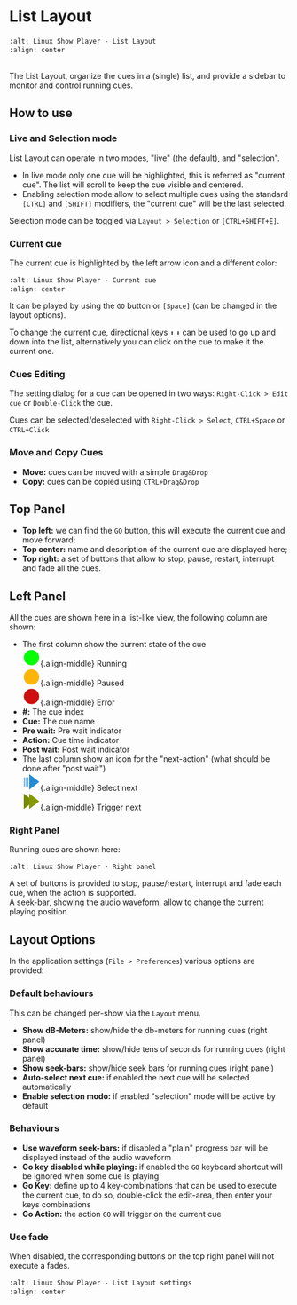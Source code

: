 # List Layout

```{image} _static/list_layout_main_view.png
:alt: Linux Show Player - List Layout
:align: center
```

<br>
The List Layout, organize the cues in a (single) list, and provide a sidebar
to monitor and control running cues.

## How to use

### Live and Selection mode

List Layout can operate in two modes, "live" (the default), and "selection".

* In live mode only one cue will be highlighted, this is referred as "current cue". 
The list will scroll to keep the cue visible and centered.<br>
* Enabling selection mode allow to select multiple cues using the standard `[CTRL]` and `[SHIFT]` modifiers, 
the "current cue" will be the last selected.

Selection mode can be toggled via `Layout > Selection` or `[CTRL+SHIFT+E]`.

### Current cue

The current cue is highlighted by the left arrow icon and a different color:

```{image} _static/list_layout_current_cue.png
:alt: Linux Show Player - Current cue
:align: center
```

It can be played by using the `GO` button or `[Space]` (can be changed in the layout options).

To change the current cue, directional keys `⬆️` `⬇️` can be used to go up and down into the list,
alternatively you can click on the cue to make it the current one.

### Cues Editing

The setting dialog for a cue can be opened in two ways: `Right-Click > Edit cue`
or `Double-Click` the cue.

Cues can be selected/deselected with `Right-Click > Select`, `CTRL+Space` or
`CTRL+Click`

### Move and Copy Cues

* **Move:** cues can be moved with a simple `Drag&Drop`
* **Copy:** cues can be copied using `CTRL+Drag&Drop`

## Top Panel

* **Top left:** we can find the `GO` button, this will execute the current cue and move forward;
* **Top center:** name and description of the current cue are displayed here;
* **Top right:** a set of buttons that allow to stop, pause, restart, interrupt and fade all the cues.

## Left Panel

All the cues are shown here in a list-like view, the following column are shown:

* The first column show the current state of the cue<br>
    ![running](_static/icons/led-running.svg){.align-middle} Running<br>
    ![paused](_static/icons/led-pause.svg){.align-middle} Paused<br>
    ![error](_static/icons/led-error.svg){.align-middle} Error<br>
* **#:** The cue index
* **Cue:** The cue name
* **Pre wait:** Pre wait indicator
* **Action:** Cue time indicator
* **Post wait:** Post wait indicator
* The last column show an icon for the "next-action" (what should be done after "post wait")<br>
    ![running](_static/icons/cue-select-next.svg){.align-middle} Select next<br>
    ![paused](_static/icons/cue-trigger-next.svg){.align-middle} Trigger next<br>

### Right Panel

Running cues are shown here:

```{image} _static/list_layout_right_panel.png
:alt: Linux Show Player - Right panel
```

A set of buttons is provided to stop, pause/restart, interrupt and fade each cue,
when the action is supported.<br>
A seek-bar, showing the audio waveform, allow to change the current playing position.

## Layout Options

In the application settings (`File > Preferences`) various options are provided:

### Default behaviours

This can be changed per-show via the `Layout` menu.

* **Show dB-Meters:** show/hide the db-meters for running cues (right panel)
* **Show accurate time:** show/hide tens of seconds for running cues (right panel)
* **Show seek-bars:** show/hide seek bars for running cues (right panel)
* **Auto-select next cue:** if enabled the next cue will be selected automatically
* **Enable selection modo:** if enabled "selection" mode will be active by default

### Behaviours

* **Use waveform seek-bars:** if disabled a "plain" progress bar will be displayed instead of the audio waveform
* **Go key disabled while playing:** if enabled the `GO` keyboard shortcut will be ignored when some cue is playing
* **Go Key:** define up to 4 key-combinations that can be used to execute the current cue,
  to do so, double-click the edit-area, then enter your keys combinations
* **Go Action:** the action `GO` will trigger on the current cue

### Use fade

When disabled, the corresponding buttons on the top right panel will not execute a fades.


```{image}  _static/list_layout_settings.png
:alt: Linux Show Player - List Layout settings
:align: center
```